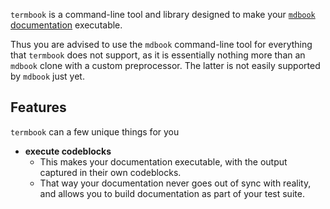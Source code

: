 `termbook` is a command-line tool and library designed to make your 
[`mdbook` documentation][mdbook-book] executable.

Thus you are advised to use the `mdbook` command-line tool for everything that
`termbook` does not support, as it is essentially nothing more than an `mdbook`
clone with a custom preprocessor. The latter is not easily supported by `mdbook`
just yet.

## Features 

`termbook` can a few unique things for you

 * **execute codeblocks**
   * This makes your documentation executable, with the output captured in their
    own codeblocks.
   * That way your documentation never goes out of sync with reality,
    and allows you to build documentation as part of your test suite.

[mdbook-book]: https://rust-lang-nursery.github.io/mdBook/